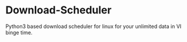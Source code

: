 # Download-Scheduler
Python3  based download scheduler for linux for your unlimited data in VI binge time.
